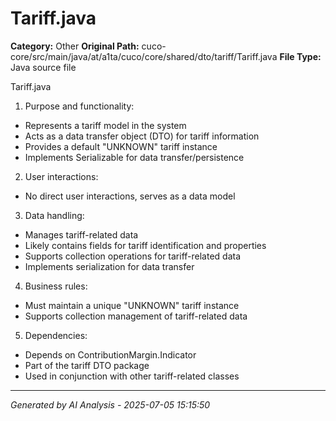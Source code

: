 # Tariff.java

**Category:** Other
**Original Path:** cuco-core/src/main/java/at/a1ta/cuco/core/shared/dto/tariff/Tariff.java
**File Type:** Java source file

Tariff.java
1. Purpose and functionality:
- Represents a tariff model in the system
- Acts as a data transfer object (DTO) for tariff information
- Provides a default "UNKNOWN" tariff instance
- Implements Serializable for data transfer/persistence

2. User interactions:
- No direct user interactions, serves as a data model

3. Data handling:
- Manages tariff-related data
- Likely contains fields for tariff identification and properties
- Supports collection operations for tariff-related data
- Implements serialization for data transfer

4. Business rules:
- Must maintain a unique "UNKNOWN" tariff instance
- Supports collection management of tariff-related data

5. Dependencies:
- Depends on ContributionMargin.Indicator
- Part of the tariff DTO package
- Used in conjunction with other tariff-related classes

---
*Generated by AI Analysis - 2025-07-05 15:15:50*
